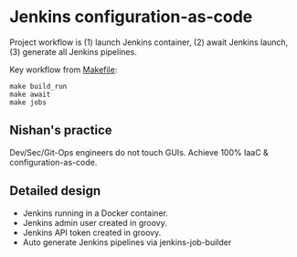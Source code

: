 # Jenkins configuration-as-code

Project workflow is (1) launch Jenkins container, (2) await Jenkins launch, (3) generate all Jenkins pipelines. 

Key workflow from [Makefile](Makefile):

```
make build_run
make await
make jobs
```

## Nishan's practice

Dev/Sec/Git-Ops engineers do not touch GUIs. Achieve 100% IaaC & configuration-as-code.

## Detailed design

- Jenkins running in a Docker container. 
- Jenkins admin user created in groovy. 
- Jenkins API token created in groovy.
- Auto generate Jenkins pipelines via jenkins-job-builder




